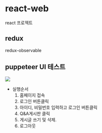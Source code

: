 # react-web
react 프로젝트

## redux
redux-observable

## puppeteer UI 테스트 

![](puppeteer.gif)

* 실행순서
  1. 홈페이지 접속
  2. 로그인 버튼클릭
  3. 아이디, 비밀번호 입력하고 로그인 버튼클릭
  4. Q&A게시판 클릭
  5. 게시글 쓰기 및 삭제.
  6. 로그아웃
